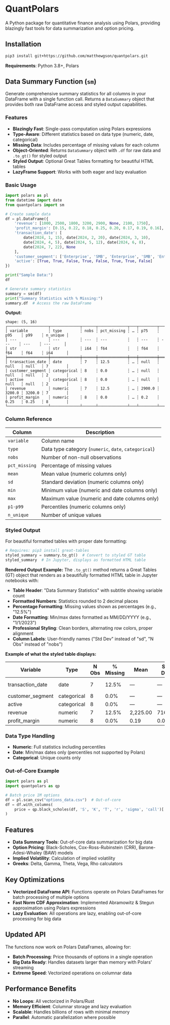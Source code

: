 # QuantPolars

A Python package for quantitative finance analysis using Polars, providing blazingly fast tools for data summarization and option pricing.

## Installation

```bash
pip3 install git+https://github.com/matthewgson/quantpolars.git
```

**Requirements**: Python 3.8+, Polars

## Data Summary Function (`sm`)

Generate comprehensive summary statistics for all columns in your DataFrame with a single function call. Returns a `DataSummary` object that provides both raw DataFrame access and styled output capabilities.

### Features

- **Blazingly Fast**: Single-pass computation using Polars expressions
- **Type-Aware**: Different statistics based on data type (numeric, date, categorical)
- **Missing Data**: Includes percentage of missing values for each column
- **Object-Oriented**: Returns `DataSummary` object with `.df` for raw data and `.to_gt()` for styled output
- **Styled Output**: Optional Great Tables formatting for beautiful HTML tables
- **LazyFrame Support**: Works with both eager and lazy evaluation

### Basic Usage

```python
import polars as pl
from datetime import date
from quantpolars import sm

# Create sample data
df = pl.DataFrame({
    'revenue': [1000, 2500, 1800, 3200, 2900, None, 2100, 1750],
    'profit_margin': [0.15, 0.22, 0.18, 0.25, 0.20, 0.17, 0.19, 0.16],
    'transaction_date': [
        date(2024, 1, 15), date(2024, 2, 20), date(2024, 3, 10),
        date(2024, 4, 5), date(2024, 5, 12), date(2024, 6, 8),
        date(2024, 7, 22), None
    ],
    'customer_segment': ['Enterprise', 'SMB', 'Enterprise', 'SMB', 'Enterprise', 'SMB', 'Enterprise', 'SMB'],
    'active': [True, True, False, True, False, True, True, False]
})

print("Sample Data:")
df
```

```python
# Generate summary statistics
summary = sm(df)
print("Summary Statistics with % Missing:")
summary.df  # Access the raw DataFrame
```

**Output:**
```
shape: (5, 16)
┌──────────────────┬─────────────┬──────┬─────────────┬───┬────────┬────────┬────────┬──────────┐
│ variable         ┆ type        ┆ nobs ┆ pct_missing ┆ … ┆ p75    ┆ p95    ┆ p99    ┆ n_unique │
│ ---              ┆ ---         ┆ ---  ┆ ---         ┆   ┆ ---    ┆ ---    ┆ ---    ┆ ---      │
│ str              ┆ str         ┆ i64  ┆ f64         ┆   ┆ f64    ┆ f64    ┆ f64    ┆ i64      │
╞══════════════════╪═════════════╪══════╪═════════════╪═══╪════════╪════════╪════════╪══════════╡
│ transaction_date ┆ date        ┆ 7    ┆ 12.5        ┆ … ┆ null   ┆ null   ┆ null   ┆ 7        │
│ customer_segment ┆ categorical ┆ 8    ┆ 0.0         ┆ … ┆ null   ┆ null   ┆ null   ┆ 2        │
│ active           ┆ categorical ┆ 8    ┆ 0.0         ┆ … ┆ null   ┆ null   ┆ null   ┆ 2        │
│ revenue          ┆ numeric     ┆ 7    ┆ 12.5        ┆ … ┆ 2900.0 ┆ 3200.0 ┆ 3200.0 ┆ 7        │
│ profit_margin    ┆ numeric     ┆ 8    ┆ 0.0         ┆ … ┆ 0.2    ┆ 0.25   ┆ 0.25   ┆ 8        │
└──────────────────┴─────────────┴──────┴─────────────┴───┴────────┴────────┴────────┴──────────┘
```


### Column Reference

| Column | Description |
|--------|-------------|
| `variable` | Column name |
| `type` | Data type category (`numeric`, `date`, `categorical`) |
| `nobs` | Number of non-null observations |
| `pct_missing` | Percentage of missing values |
| `mean` | Mean value (numeric columns only) |
| `sd` | Standard deviation (numeric columns only) |
| `min` | Minimum value (numeric and date columns only) |
| `max` | Maximum value (numeric and date columns only) |
| `p1-p99` | Percentiles (numeric columns only) |
| `n_unique` | Number of unique values |

### Styled Output

For beautiful formatted tables with proper date formatting:

```python
# Requires: pip3 install great-tables
styled_summary = summary.to_gt()  # Convert to styled GT table
styled_summary  # In Jupyter, displays as formatted HTML table
```

**Rendered Output Example:**
The `.to_gt()` method returns a Great Tables (GT) object that renders as a beautifully formatted HTML table in Jupyter notebooks with:

- **Table Header**: "Data Summary Statistics" with subtitle showing variable count
- **Formatted Numbers**: Statistics rounded to 2 decimal places
- **Percentage Formatting**: Missing values shown as percentages (e.g., "12.5%")
- **Date Formatting**: Min/max dates formatted as MM/DD/YYYY (e.g., "1/1/2023")
- **Professional Styling**: Clean borders, alternating row colors, proper alignment
- **Column Labels**: User-friendly names ("Std Dev" instead of "sd", "N Obs" instead of "nobs")

**Example of what the styled table displays:**

| Variable | Type | N Obs | % Missing | Mean | Std Dev | Min | Max | 1% | 5% | 25% | 50% | 75% | 95% | 99% | N Unique |
|----------|------|-------|-----------|------|---------|-----|-----|----|----|-----|-----|-----|-----|-----|----------|
| transaction_date | date | 7 | 12.5% | — | — | Jan 15, 2024 | Jul 22, 2024 | — | — | — | — | — | — | — | 7 |
| customer_segment | categorical | 8 | 0.0% | — | — | — | — | — | — | — | — | — | — | — | 2 |
| active | categorical | 8 | 0.0% | — | — | — | — | — | — | — | — | — | — | — | 2 |
| revenue | numeric | 7 | 12.5% | 2,225.00 | 716.02 | 1,000.00 | 3,200.00 | 1,000.00 | 1,000.00 | 1,800.00 | 2,100.00 | 2,900.00 | 3,200.00 | 3,200.00 | 7 |
| profit_margin | numeric | 8 | 0.0% | 0.19 | 0.03 | 0.15 | 0.25 | 0.15 | 0.15 | 0.17 | 0.19 | 0.22 | 0.25 | 0.25 | 8 |



### Data Type Handling

- **Numeric**: Full statistics including percentiles
- **Date**: Min/max dates only (percentiles not supported by Polars)
- **Categorical**: Unique counts only

### Out-of-Core Example

```python
import polars as pl
import quantpolars as qp

# Batch price 1M options
df = pl.scan_csv("options_data.csv")  # Out-of-core
df = df.with_columns(
    price = qp.black_scholes(df, 'S', 'K', 'T', 'r', 'sigma', 'call')['price']
)
```

## Features

- **Data Summary Tools**: Out-of-core data summarization for big data
- **Option Pricing**: Black-Scholes, Cox-Ross-Rubinstein (CRR), Barone-Adesi-Whaley (BAW) models
- **Implied Volatility**: Calculation of implied volatility
- **Greeks**: Delta, Gamma, Theta, Vega, Rho calculators

## Key Optimizations

- **Vectorized DataFrame API**: Functions operate on Polars DataFrames for batch processing of multiple options
- **Fast Norm CDF Approximation**: Implemented Abramowitz & Stegun approximation using Polars expressions
- **Lazy Evaluation**: All operations are lazy, enabling out-of-core processing for big data

## Updated API

The functions now work on Polars DataFrames, allowing for:

- **Batch Processing**: Price thousands of options in a single operation
- **Big Data Ready**: Handles datasets larger than memory with Polars' streaming
- **Extreme Speed**: Vectorized operations on columnar data

## Performance Benefits

- **No Loops**: All vectorized in Polars/Rust
- **Memory Efficient**: Columnar storage and lazy evaluation
- **Scalable**: Handles billions of rows with minimal memory
- **Parallel**: Automatic parallelization where possible
